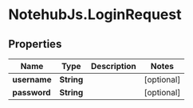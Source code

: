 # NotehubJs.LoginRequest

## Properties

| Name         | Type       | Description | Notes      |
| ------------ | ---------- | ----------- | ---------- |
| **username** | **String** |             | [optional] |
| **password** | **String** |             | [optional] |

